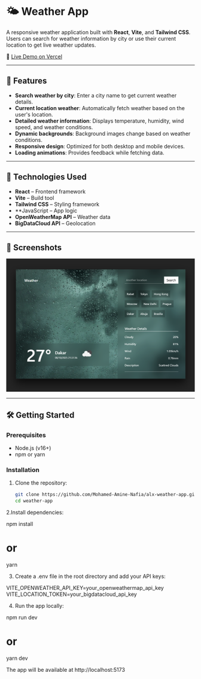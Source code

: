 # 🌤️ Weather App

A responsive weather application built with **React**, **Vite**, and **Tailwind CSS**. Users can search for weather information by city or use their current location to get live weather updates.

🔗 [Live Demo on Vercel](https://alx-weather-app.vercel.app/)

---

## 🚀 Features

- **Search weather by city**: Enter a city name to get current weather details.
- **Current location weather**: Automatically fetch weather based on the user's location.
- **Detailed weather information**: Displays temperature, humidity, wind speed, and weather conditions.
- **Dynamic backgrounds**: Background images change based on weather conditions.
- **Responsive design**: Optimized for both desktop and mobile devices.
- **Loading animations**: Provides feedback while fetching data.

---

## 🧪 Technologies Used

- **React** – Frontend framework
- **Vite** – Build tool
- **Tailwind CSS** – Styling framework
- \*\*JavaScript – App logic
- **OpenWeatherMap API** – Weather data
- **BigDataCloud API** – Geolocation

---

## 📸 Screenshots

![Weather App Screenshot](./src/assets/Screenshot.png)

---

## 🛠️ Getting Started

### Prerequisites

- Node.js (v16+)
- npm or yarn

### Installation

1. Clone the repository:
   ```bash
   git clone https://github.com/Mohamed-Amine-Nafia/alx-weather-app.git
   cd weather-app
   ```

2.Install dependencies:

npm install

# or

yarn

3. Create a .env file in the root directory and add your API keys:

VITE_OPENWEATHER_API_KEY=your_openweathermap_api_key
VITE_LOCATION_TOKEN=your_bigdatacloud_api_key

4. Run the app locally:

npm run dev

# or

yarn dev

The app will be available at http://localhost:5173
